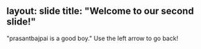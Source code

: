 layout: slide
title: "Welcome to our second slide!"
---
"prasantbajpai is a good boy."
Use the left arrow to go back!
